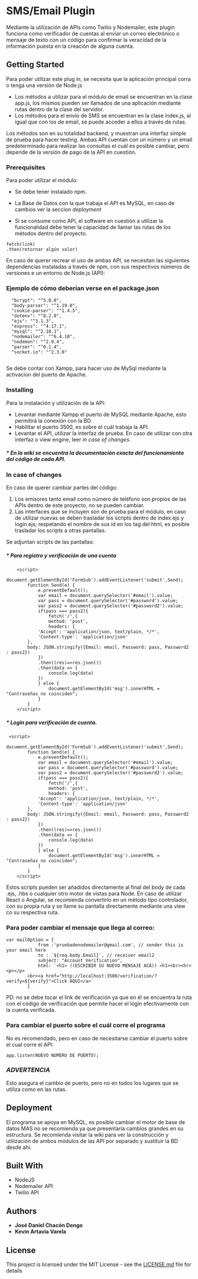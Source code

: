 # SMS/Email Plugin 

Mediante la utilización de APIs como Twilio y Nodemailer, este plugin funciona como verificador de cuentas al enviar un correo electrónico o mensaje de texto con un código para confirmar la veracidad de la información puesta en la creación de alguna cuenta.

## Getting Started

Para poder utilizar este plug in, se necesita que la aplicación principal corra o tenga una versión de Node.js

* Los métodos a utilizar para el módulo de email se encuentran en la clase app.js, los mismos pueden ser llamados de una aplicación mediante rutas dentro de la clase del servidor. 
* Los métodos para el envío de SMS se encuentran en la clase index.js, al igual que con los de email, se puede acceder a ellos a través de rutas.

Los métodos son en su totalidad backend, y muestran una interfaz simple de prueba para hacer testing. Ambas API cuentan con un número y un email predeterminado para realizar las consultas el cuál es posible cambiar, pero depende de la versión de pago de la API en cuestión. 

### Prerequisites

Para poder utilizar el módulo:

- Se debe tener instalado npm.
- La Base de Datos con la que trabaja el API es MySQL, en caso de cambios ver la seccion *deployment* 

- Si se consume como API, el software en cuestión a utilizar la funcionalidad debe tener la capacidad de llamar las rutas de los métodos dentro del proyecto. 

```
fetch(link)
.then(retornar algún valor)
```

En caso de querer recrear el uso de ambas API, se necesitan las siguientes dependencias instaladas a través de npm, con sus respectivos números de versiones e un entorno de Node.js (API):

### Ejemplo de cómo deberían verse en el package.json

```
  "bcrypt": "^5.0.0",
  "body-parser": "^1.19.0",
  "cookie-parser": "^1.4.5",
  "dotenv": "^8.2.0",
  "ejs": "^3.1.3",
  "express": "^4.17.1",
  "mysql": "^2.18.1",
  "nodemailer": "^6.4.10",
  "nodemon": "^2.0.4",
  "parser": "^0.1.4",
  "socket.io": "^2.3.0"
 
```

Se debe contar con Xampp, para hacer uso de MySql mediante la activacion del puerto de Apache. 

### Installing

Para la instalación y utilización de la API:

- Levantar mediante Xampp el puerto de MySQL mediante Apache, esto permitirá la conexión con la BD.
- Habilitar el puerto 3500, es sobre el cuál trabaja la API.
- Levantar el API, utilizar la interfaz de prueba. En caso de utilizar con otra interfaz o view engine, leer *in case of changes*.


##### * En la wiki se encuentra la documentación exacta del funcionamiento del código de cada API.

### In case of changes

En caso de querer cambiar partes del código:

1. Los emisores tanto email como número de teléfono son propios de las APIs dentro de este proyecto, no se pueden cambiar. 
2. Las interfaces que se incluyen son de prueba para el módulo, en caso de utilizar nuevas se deben trasladar los scripts dentro de index.ejs y login.ejs; respetando el nombre
de sus id en los tag del html, es posible trasladar los scripts a otras pantallas.

Se adjuntan scripts de las pantallas:

##### * Para registro y verificación de una cuenta
```
    <script>
        document.getElementById('FormSub').addEventListener('submit',Send);
        function Send(e) {
            e.preventDefault();
            var email = document.querySelector('#email').value;
            var pass = document.querySelector('#password').value;
            var pass2 = document.querySelector('#password2').value;
            if(pass === pass2){
                fetch('/',{
                method: 'post',
                headers: {
            'Accept': 'application/json, text/plain, */*',
            'Content-type': 'application/json'
        },
        body: JSON.stringify({Email: email, Password: pass, Password2 : pass2})
            })
            .then((res)=>res.json())
            .then(data => {
                console.log(data)
            })
            } else {
                document.getElementById('msg').innerHTML = "Contraseñas no coinciden";
            }
        }
    </script>
```

##### * Login para verificación de cuenta.

```
 <script>
        document.getElementById('FormSub').addEventListener('submit',Send);
        function Send(e) {
            e.preventDefault();
            var email = document.querySelector('#email').value;
            var pass = document.querySelector('#password').value;
            var pass2 = document.querySelector('#password2').value;
            if(pass === pass2){
                fetch('/',{
                method: 'post',
                headers: {
            'Accept': 'application/json, text/plain, */*',
            'Content-type': 'application/json'
        },
        body: JSON.stringify({Email: email, Password: pass, Password2 : pass2})
            })
            .then((res)=>res.json())
            .then(data => {
                console.log(data)
            })
            } else {
                document.getElementById('msg').innerHTML = "Contraseñas no coinciden";
            }
        }
    </script>
```

Estos scripts pueden ser añadidos directamente al final del body de cada .ejs, .hbs o cualquier otro motor de vistas para Node. En caso de utilizar React o Angular, se recomienda convertirlo en un método tipo controlador, con su propia ruta y se llame su pantalla directamente mediante una view co  su respectiva ruta.


### Para poder cambiar el mensaje que llega al correo:

```
var mailOption = {
            from :'pruebadenodemailer@gmail.com', // sender this is your email here
            to : `${req.body.Email}`, // receiver email2
            subject: "Account Verification",
            html: `<h1> ((ESCRIBIR SU NUEVO MENSAJE ACÁ)) <h1><br><hr><p></p>
        <br><a href="http://localhost:3500/verification/?verify=${verify}">Click AQUI</a>`
        }
```

PD: no se debe tocar el link de verificación ya que en él se encuentra la ruta con el código de verificación que permite hacer el login efectivamente con la cuenta verificada.

### Para cambiar el puerto sobre el cuál corre el programa

No es recomendado, pero en caso de necesitarse cambiar el puerto sobre el cual corre el API:

```
app.listen(NUEVO NÚMERO DE PUERTO);
```

### *ADVERTENCIA* 
Esto asegura el cambio de puerto, pero no en todos los lugares que se utiliza como en las rutas.

## Deployment

El programa se apoya en MySQL, es posible cambiar el motor de base de datos MAS no se recomienda ya que presentaría cambios grandes en su estructura. Se recomienda visitar la wiki para ver la construcción y utilización de ambos módulos de las API por separado y sustituir la BD desde ahí.

## Built With

* NodeJS
* Nodemailer API
* Twilio API

## Authors

* **José Daniel Chacón Dengo** 
* **Kevin Artavia Varela**  

## License

This project is licensed under the MIT License - see the [LICENSE.md](LICENSE.md) file for details

